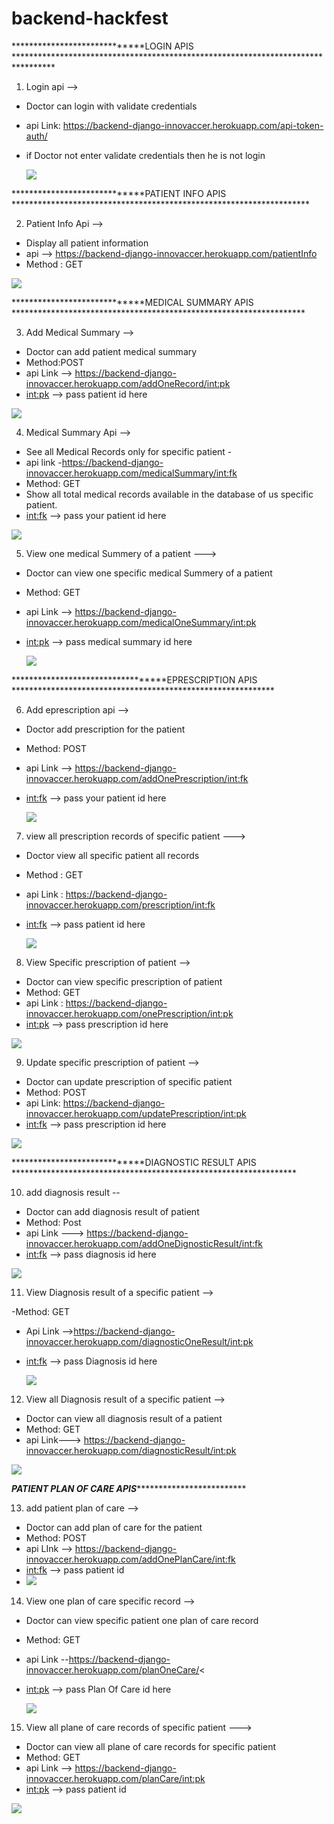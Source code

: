 # backend-hackfest

*****************************LOGIN APIS *********************************************************************************
1) Login api -->

 - Doctor can login with validate credentials
 - api Link: https://backend-django-innovaccer.herokuapp.com/api-token-auth/
 - if Doctor not enter validate credentials then he is not login 
 
   <img src="Image/loginToken.png">
 
*****************************PATIENT INFO APIS ********************************************************************

2) Patient Info Api -->

  - Display all  patient information 
  - api --> https://backend-django-innovaccer.herokuapp.com/patientInfo
  - Method :  GET

  <img src="Image/patientInfo.png">
  
 *****************************MEDICAL SUMMARY APIS *******************************************************************
 
 3) Add Medical Summary -->
  - Doctor can add patient medical summary 
  - Method:POST
  - api Link --> https://backend-django-innovaccer.herokuapp.com/addOneRecord/<int:pk>
  - <int:pk> --> pass patient id here
  
 <img src="Image/addOneMedicalSummary.png">
 
4) Medical Summary Api -->

 - See all Medical Records only for specific patient -
 - api link -https://backend-django-innovaccer.herokuapp.com/medicalSummary/<int:fk>
 - Method: GET
- Show all total medical records available in the database of us specific patient.
- <int:fk> --> pass your patient id here

 <img src="Image/medicalSummary.png">

5) View one medical Summery of a patient --->

 - Doctor can view one specific medical Summery of a patient
 - Method: GET
 - api Link --> https://backend-django-innovaccer.herokuapp.com/medicalOneSummary/<int:pk>
 - <int:pk> --> pass medical summary id here
 
   <img src="Image/medicalOneSummary.png">

**********************************EPRESCRIPTION APIS  ************************************************************

6) Add eprescription api -->

 - Doctor add prescription for the patient 
 - Method: POST
 - api Link -->  https://backend-django-innovaccer.herokuapp.com/addOnePrescription/<int:fk>
 - <int:fk> --> pass your patient id here

   <img src="Image/addOnePrescription.png">


7) view all prescription records of specific patient --->

- Doctor view all specific patient all records
- Method : GET
- api Link : https://backend-django-innovaccer.herokuapp.com/prescription/<int:fk>
- <int:fk> --> pass patient id here

  <img src="Image/viewAllPrescription.png">


8) View Specific prescription of patient -->

- Doctor can view specific prescription of patient
- Method: GET
- api Link :  https://backend-django-innovaccer.herokuapp.com/onePrescription/<int:pk>
- <int:pk> --> pass prescription id here

 <img src="Image/oneprescription.png">

9) Update specific prescription of patient -->

- Doctor can update prescription of specific patient
- Method: POST
- api Link: https://backend-django-innovaccer.herokuapp.com/updatePrescription/<int:pk>
- <int:fk> --> pass prescription id here

<img src="Image/updatePrescription.png">

*****************************DIAGNOSTIC RESULT APIS *****************************************************************

10) add  diagnosis result --

- Doctor can add diagnosis result of patient
- Method: Post
- api Link ---> https://backend-django-innovaccer.herokuapp.com/addOneDignosticResult/<int:fk>
- <int:fk> --> pass diagnosis id here

 <img src="Image/addOneDiagnosticResult.png">

11) View Diagnosis result of a specific patient -->

  -Method: GET
  - Api Link -->https://backend-django-innovaccer.herokuapp.com/diagnosticOneResult/<int:pk>
 - <int:fk> --> pass Diagnosis id here
 
   <img src="Image/dignosisOne.png">
 
 12) View all Diagnosis result of a specific patient -->
 
 - Doctor can view all diagnosis result of a patient
 - Method: GET
 - api Link---> https://backend-django-innovaccer.herokuapp.com/diagnosticResult/<int:pk>
 
  <img src="Image/allDiagnosis.png">
  
 
 *********************************PATIENT PLAN OF CARE APIS**********************************************************
 
 13) add patient plan of care --> 
 
 - Doctor can add plan of care for the patient
 - Method: POST
 - api LInk -->  https://backend-django-innovaccer.herokuapp.com/addOnePlanCare/<int:fk>
 - <int:fk> --> pass patient id 
 - 
   <img src="Image/addOnePlanCare.png">

 14) View one plan of care specific record -->

 - Doctor can view specific patient one plan of care record
 - Method: GET
 - api Link --https://backend-django-innovaccer.herokuapp.com/planOneCare/<
 - <int:pk> --> pass Plan Of Care id here 
 
   <img src="Image/planOneCare.png">
 
 15) View all plane of care records of specific patient --->
 
 - Doctor can view all plane of care records for specific patient 
 - Method: GET
 - api Link -->  https://backend-django-innovaccer.herokuapp.com/planCare/<int:pk>
 - <int:pk> --> pass patient id 

 <img src="Image/allplaneOfCare.png">
 

  
  
